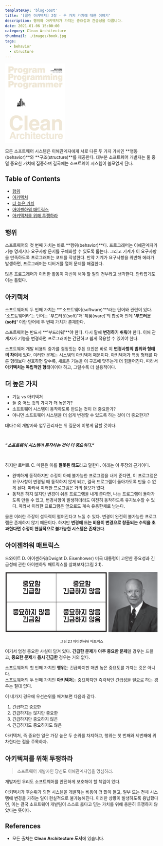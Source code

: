 ```yaml
---
templateKey: 'blog-post'
title: '[클린 아키텍처] 2장 - 두 가지 가치에 대한 이야기'
description: 행위와 아키텍처가 가지는 중요성과 긴급성을 다룹니다.
date: 2021-01-06 15:00:00
category: Clean Architecture
thumbnail: ./images/book.jpg
tags:
  - behavior
  - structure
---
```


![2020_retro_thumbnail](./images/book.jpg)

모든 소프트웨어 시스템은 이해관계자에게 서로 다른 두 가지 가치인 **행동(behavior)**와 **구조(structure)**를 제공한다. 대부분 소프트웨어 개발자는 둘 중 덜 중요한 가치에 집중하며 결국에는 소프트웨어 시스템이 쓸모없게 된다.

## Table of Contents

- [행위](#행위)
- [아키텍처](#아키텍처)
- [더 높은 가치](#더-높은-가치)
- [아이젠하워 매트릭스](#아이젠하워-매트릭스)
- [아키텍처를 위해 투쟁하라](#아키텍처를-위해-투쟁하라)

## 행위

소프트웨어의 첫 번째 가치는 바로 **행위(behavior)**다. 프로그래머는 이해관계자가 기능 명세서나 요구사항 문서를 구체화할 수 있도록 돕는다. 그리고 기계가 이 요구사항을 만족하도록 프로그래머는 코드를 작성한다. 만약 기계가 요구사항을 위반해 에러가 발생하면, 프로그래머는 디버거를 열어 문제를 해결한다.

많은 프로그래머가 이러한 활동이 자신이 해야 할 일의 전부라고 생각한다. 안타깝게도 이는 틀렸다.

## 아키텍처

소프트웨어의 두 번째 가치는 **'소프트웨어(software)'**라는 단어와 관련이 있다. '소프트웨어라'는 단어는 '부드러운(soft)'과 '제품(ware)'의 합성어 인데 **'부드러운(soft)'** 이란 단어에 두 번째 가치가 존재한다.

소프트웨어는 반드시 **'부드러워'**야 한다. 다시 말해 **변경하기 쉬워**야 한다. 이해 관계자가 기능을 변경하면 프로그래머는 간단하고 쉽게 적용할 수 있어야 한다.

소프트웨어 개발 비용의 증가를 결정짓는 주된 요인은 바로 이 **변경사항의 범위와 형태의 차이**에 있다. 이러한 문제는 시스템의 아키텍처 때문이다. 아키텍처가 특정 형태를 다른 형태보다 선호하면 할수록, 새로운 기능을 이 구조에 맞추는게 더 힘들어진다. 따라서 **아키텍처는 독립적인 형태**이어야 하고, 그럴수록 더 실용적이다.

## 더 높은 가치

- 기능 vs 아키텍처
- 둘 중 어느 것의 가치가 더 높은가?
- 소프트웨어 시스템이 동작하도록 만드는 것이 더 중요한가?
- 아니면 소프트웨어 시스템을 더 쉽게 변경할 수 있도록 하는 것이 더 중요한가?

대다수의 개발자와 업무관리자는 위 질문에 이렇게 답할 것이다.

<br/>

**_"소프트웨어 시스템이 동작하는 것이 더 중요하다."_**

<br/>

하지만 로버트 C. 마틴은 이를 **잘못된 태도**라고 말한다. 아래는 이 주장의 근거이다.

- 완벽하게 동작하지만 수정이 아예 불가능한 프로그램을 내게 준다면, 이 프로그램은 요구사항이 변경될 때 동작하지 않게 되고, 결국 프로그램이 돌아가도록 만들 수 없게 된다. 따라서 이러한 프로그램은 거의 쓸모가 없다.
- 동작은 하지 않지만 변경이 쉬운 프로그램을 내게 준다면, 나는 프로그램이 돌아가도록 만들 수 있고, 변경사항이 발생하더라도 여전히 동작하도록 유지보수할 수 있다. 따라서 이러한 프로그램은 앞으로도 계속 유용한채로 남는다.

물론 이러한 주장이 설득력이 떨어진다고 느낄 수 있다. 변경이 완전히 불가능한 프로그램은 존재하지 않기 때문이다. 하지만 **변경에 드는 비용이 변경으로 창출되는 수익을 초과한다면 수정이 현실적으로 불가능한 시스템은 존재**한다.

## 아이젠하워 매트릭스

드와이트 D. 아이젠하워(Dwight D. Eisenhower) 미국 대통령이 고안한 중요성과 긴급성에 관한 아이젠하워 매트릭스를 살펴보자(그림 2.1).

![그림 2.1 아이젠하워 매트릭스](./images/image-2.1.png)

<p style="text-align: center;"><small>그림 2.1 아이젠하워 매트릭스</small></p>

여기서 엄청 중요한 사실이 담겨 있다. **긴급한 문제**가 **아주 중요한 문제**일 경우는 드믈고, **중요한 문제**가 **몹시 긴급한** 경우는 거의 없다.

소프트웨어의 첫 번째 가치인 **행위**는 긴급하지만 매번 높은 중요도를 가지는 것은 아니다.  
소프트웨어의 두 번째 가치인 **아키텍처**는 중요하지만 즉각적인 긴급성을 필요로 하는 경우는 절대 없다.

이 네가지 경우에 우선순위를 매겨보면 다음과 같다.

1. 긴급하고 중요한
2. 긴급하지는 않지만 중요한
3. 긴급하지만 중요하지 않은
4. 긴급하지도 중요하지도 않은

아키텍처, 즉 중요한 일은 가장 높은 두 순위를 차지하고, 행위는 첫 번째와 세번째에 위차한다는 점을 주목하자.

## 아키텍처를 위해 투쟁하라

> 소프트웨어 개발자인 당신도 이해관계자임을 명심하라.

개발자인 우리도 소프트웨어를 안전하게 보호해야 할 책임이 있다.

아키텍처가 후순위가 되면 시스템을 개발하는 비용이 더 많이 들고, 일부 또는 전체 시스템에 변경을 가하는 일이 현실적으로 불가능해진다. 이러한 상황이 발생하도록 용납했다면, 이는 결국 소프트웨어 개발팀이 스스로 옳다고 믿는 가치를 위해 충분히 투쟁하지 않았다는 뜻이다.

## References

- 모든 출처는 **Clean Architecture 도서**에 있습니다.
